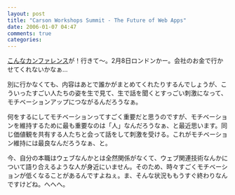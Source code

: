```yaml
---
layout: post
title: "Carson Workshops Summit - The Future of Web Apps"
date: 2006-01-07 04:47
comments: true
categories: 
---
```

<p class="entryBody">
<a href="http://www.carsonworkshops.com/summit/" target="_blank">こんなカンファレンス</a>が！行きて〜。2月8日ロンドンかー。会社のお金で行かせてくれないかなぁ…
</p>

<p class="entryBody">
別に行かなくても、内容はあとで誰かがまとめてくれたりするんでしょうが、こういったすごい人たちの姿を生で見て、生で話を聞くとすっごい刺激になって、モチベーションアップにつながるんだろうなぁ。
</p>

<p class="entryBody">
何をするにしてモチベーションってすごく重要だと思うのですが、モチベーションを維持するために最も重要なのは「人」なんだろうなぁ、と最近思います。同じ価値観を共有する人たちと会って話をして刺激を受ける。これがモチベーション維持には最良なんだろうなぁ、と。
</p>

<p class="entryBody">
今、自分の本職はウェブなんかとは全然関係がなくて、ウェブ関連技術なんかについて語り合えるような人が身近にいません。そのため、時々すごくモチベーションが低くなることがあるんですよねぇ。ま、そんな状況ももうすぐ終わりなんですけどね。へへへ。
</p>